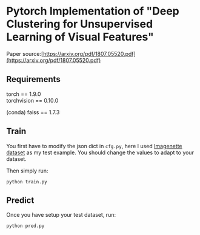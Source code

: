 # Pytorch Implementation of "Deep Clustering for Unsupervised Learning of Visual Features"
Paper source:[https://arxiv.org/pdf/1807.05520.pdf](https://arxiv.org/pdf/1807.05520.pdf)

## Requirements
torch == 1.9.0  
torchvision == 0.10.0  

(conda) faiss == 1.7.3

## Train
You first have to modify the json dict in `cfg.py`, here I used [Imagenette dataset](https://github.com/fastai/imagenette) as my test example.
You should change the values to adapt to your dataset.

Then simply run:
```shell
python train.py
```

## Predict
Once you have setup your test dataset, run:
```shell
python pred.py
```
